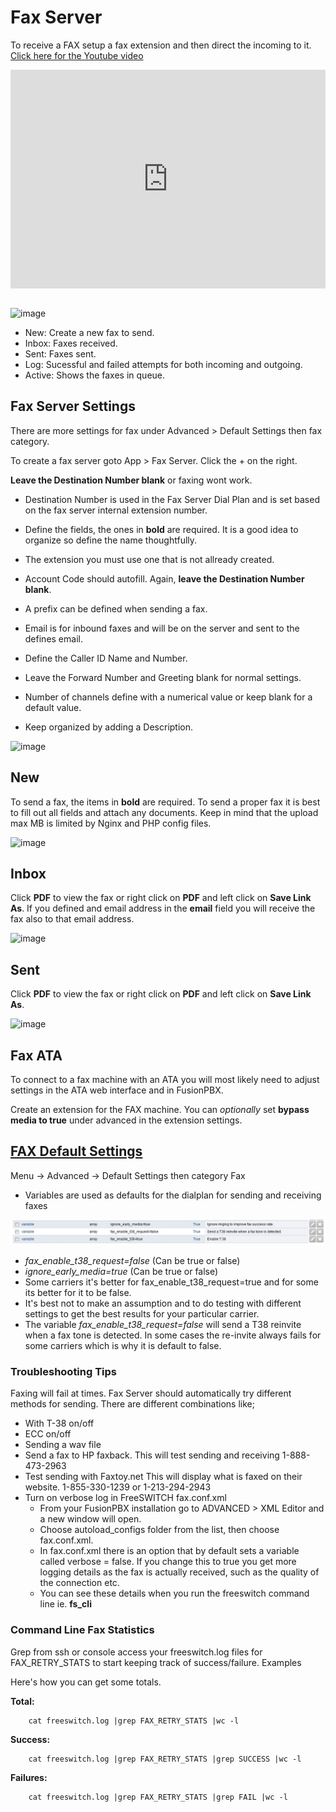 # Fax Server

To receive a FAX setup a fax extension and then direct the incoming to
it. [Click here for the Youtube video](https://youtu.be/AJHcle2U3n4)

<div style="text-align: center; margin-bottom: 2em;">
<iframe width="100%" height="350" src="https://www.youtube.com/embed/AJHcle2U3n4?rel=0" frameborder="0" ; encrypted-media" allowfullscreen></iframe>
</div>

![image](../_static/images/fusionpbx_fax.jpg)

-   New: Create a new fax to send.
-   Inbox: Faxes received.
-   Sent: Faxes sent.
-   Log: Sucessful and failed attempts for both incoming and outgoing.
-   Active: Shows the faxes in queue.

## Fax Server Settings

There are more settings for fax under Advanced \> Default Settings then
fax category.

To create a fax server goto App \> Fax Server. Click the + on the right.

 **Leave the Destination Number blank** or faxing wont work.

-   Destination Number is used in the Fax Server Dial Plan and is set
    based on the fax server internal extension number.

-   Define the fields, the ones in **bold** are required. It is a good
    idea to organize so define the name thoughtfully.

-   The extension you must use one that is not allready created.

-   Account Code should autofill. Again, **leave the Destination Number
    blank**.

-   A prefix can be defined when sending a fax.

-   Email is for inbound faxes and will be on the server and sent to the
    defines email.

-   Define the Caller ID Name and Number.

-   Leave the Forward Number and Greeting blank for normal settings.

-   Number of channels define with a numerical value or keep blank for a
    default value.

-   Keep organized by adding a Description.

![image](../_static/images/fusionpbx_fax5.jpg)

## New

To send a fax, the items in **bold** are required. To send a proper fax
it is best to fill out all fields and attach any documents. Keep in mind
that the upload max MB is limited by Nginx and PHP config files.

![image](../_static/images/fusionpbx_fax1.jpg)

## Inbox

Click **PDF** to view the fax or right click on **PDF** and left click
on **Save Link As**. If you defined and email address in the **email**
field you will receive the fax also to that email address.

![image](../_static/images/fusionpbx_fax4.jpg)

## Sent

Click **PDF** to view the fax or right click on **PDF** and left click
on **Save Link As**.

![image](../_static/images/fusionpbx_fax3.jpg)

## Fax ATA

To connect to a fax machine with an ATA you will most likely need to
adjust settings in the ATA web interface and in FusionPBX.

Create an extension for the FAX machine. You can *optionally* set
**bypass media to true** under advanced in the extension settings.

## [FAX Default Settings](/en/latest/advanced/default_settings.html#id12)

Menu -\> Advanced -\> Default Settings then category Fax

-   Variables are used as defaults for the dialplan for sending and
    receiving faxes

![image](../_static/images/fax_variables.jpg)

-   *fax_enable_t38_request=false* (Can be true or false)
-   *ignore_early_media=true* (Can be true or false)
-   Some carriers it's better for fax_enable_t38_request=true and for some its better for it to be false.
-   It's best not to make an assumption and to do testing with different settings to get the best results for your particular carrier.
-   The variable *fax_enable_t38_request=false* will send a T38 reinvite when a fax tone is detected. In some cases the re-invite always fails for some carriers which is why it is default to false.

### Troubleshooting Tips

Faxing will fail at times. Fax Server should automatically try different
methods for sending. There are different combinations like;

-   With T-38 on/off
-   ECC on/off
-   Sending a wav file
-   Send a fax to HP faxback.  This will test sending and receiving 1-888-473-2963
-   Test sending with Faxtoy.net This will display what is faxed on their website. 1-855-330-1239 or 1-213-294-2943
-   Turn on verbose log in FreeSWITCH fax.conf.xml
    -   From your FusionPBX installation go to ADVANCED > XML Editor and a new window will open.
    -   Choose autoload_configs folder from the list, then choose fax.conf.xml.
    -   In fax.conf.xml there is an option that by default sets a variable called verbose = false. If you change this to true you get more logging details as the fax is actually received, such as the quality of the connection etc.
    -   You can see these details when you run the freeswitch command line ie. **fs_cli** 

### Command Line Fax Statistics

Grep from ssh or console access your freeswitch.log files for FAX_RETRY_STATS to start keeping track of success/failure.
Examples

Here's how you can get some totals.

**Total:**
```
    cat freeswitch.log |grep FAX_RETRY_STATS |wc -l
```

**Success:**
```
    cat freeswitch.log |grep FAX_RETRY_STATS |grep SUCCESS |wc -l
```

**Failures:**
```
    cat freeswitch.log |grep FAX_RETRY_STATS |grep FAIL |wc -l
```
